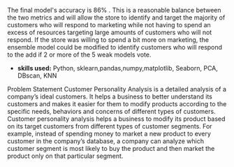 The final model's accuracy is 86% . This is a reasonable balance between the two metrics and will allow the store to identify and target the majority of customers who will respond to marketing while not having to spend an excess of resources targeting large amounts of customers who will not respond. If the store was willing to spend a bit more on marketing, the ensemble model could be modified to identify customers who will respond to the add if 2 or more of the 5 weak models vote.


- <b>skills used:</b> Python, sklearn,pandas,numpy,matplotlib, Seaborn, PCA, DBscan, KNN





Problem Statement
Customer Personality Analysis is a detailed analysis of a company’s ideal customers. It helps a business to better understand its customers and makes it easier for them to modify products according to the specific needs, behaviors and concerns of different types of customers. Customer personality analysis helps a business to modify its product based on its target customers from different types of customer segments. For example, instead of spending money to market a new product to every customer in the company’s database, a company can analyze which customer segment is most likely to buy the product and then market the product only on that particular segment.
